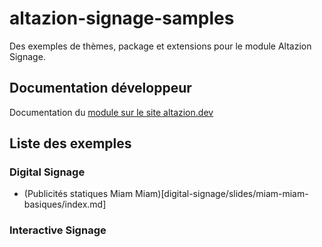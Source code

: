 # altazion-signage-samples

Des exemples de thèmes, package et extensions pour le module Altazion Signage.

## Documentation développeur

Documentation du [module sur le site altazion.dev](https://www.altazion.dev/signage/index.html) 

## Liste des exemples 

### Digital Signage

- (Publicités statiques Miam Miam)[digital-signage/slides/miam-miam-basiques/index.md]

### Interactive Signage